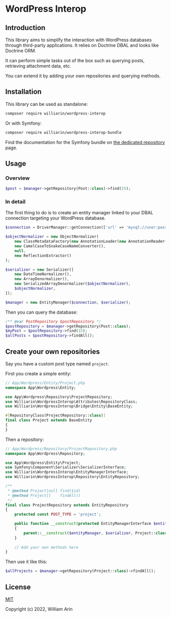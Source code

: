 # WordPress Interop

## Introduction

This library aims to simplify the interaction with WordPress databases through third-party applications.
It relies on Doctrine DBAL and looks like Doctrine ORM.

It can perform simple tasks out of the box such as querying posts, retrieving attachment data, etc.

You can extend it by adding your own repositories and querying methods.

## Installation

This library can be used as standalone:
```bash
composer require williarin/wordpress-interop
```

Or with Symfony:
```bash
composer require williarin/wordpress-interop-bundle
```

Find the documentation for the Symfony bundle on [the dedicated repository](https://github.com/williarin/wordpress-standalone-bundle) page.

## Usage

### Overview

```php
$post = $manager->getRepository(Post::class)->find(15);
```

### In detail

The first thing to do is to create an entity manager linked to your DBAL connection targeting your WordPress database.

```php
$connection = DriverManager::getConnection(['url' => 'mysql://user:pass@localhost:3306/wp_mywebsite?serverVersion=8.0']);

$objectNormalizer = new ObjectNormalizer(
    new ClassMetadataFactory(new AnnotationLoader(new AnnotationReader())),
    new CamelCaseToSnakeCaseNameConverter(),
    null,
    new ReflectionExtractor()
);

$serializer = new Serializer([
    new DateTimeNormalizer(),
    new ArrayDenormalizer(),
    new SerializedArrayDenormalizer($objectNormalizer),
    $objectNormalizer,
]);

$manager = new EntityManager($connection, $serializer);
```

Then you can query the database:
```php
/** @var PostRepository $postRepository */
$postRepository = $manager->getRepository(Post::class);
$myPost = $postRepository->find(15);
$allPosts = $postRepository->findAll();
```

## Create your own repositories

Say you have a custom post type named `project`.

First you create a simple entity:

```php
// App/Wordpress/Entity/Project.php
namespace App\Wordpress\Entity;

use App\Wordpress\Repository\ProjectRepository;
use Williarin\WordpressInterop\Attributes\RepositoryClass;
use Williarin\WordpressInterop\Bridge\Entity\BaseEntity;

#[RepositoryClass(ProjectRepository::class)]
final class Project extends BaseEntity
{
}
```
Then a repository:
```php
// App/Wordpress/Repository/ProjectRepository.php
namespace App\Wordpress\Repository;

use App\Wordpress\Entity\Project;
use Symfony\Component\Serializer\SerializerInterface;
use Williarin\WordpressInterop\EntityManagerInterface;
use Williarin\WordpressInterop\Repository\EntityRepository;

/**
 * @method Project|null find($id)
 * @method Project[]    findAll()
 */
final class ProjectRepository extends EntityRepository
{
    protected const POST_TYPE = 'project';

    public function __construct(protected EntityManagerInterface $entityManager, SerializerInterface $serializer)
    {
        parent::__construct($entityManager, $serializer, Project::class);
    }
    
    // Add your own methods here
}
```
Then use it like this:
```php
$allProjects = $manager->getRepository(Project::class)->findAll();
```

## License

[MIT](LICENSE)

Copyright (c) 2022, William Arin
